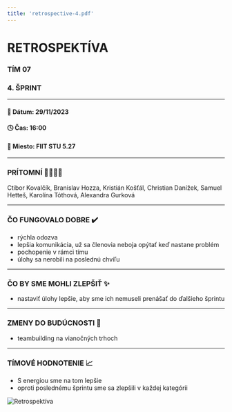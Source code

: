 ```yaml
---
title: 'retrospective-4.pdf'
---
```


# RETROSPEKTÍVA

### TÍM 07

### 4. ŠPRINT

---

#### 📆 Dátum: 29/11/2023

#### 🕓 Čas: 16:00

#### 📍 Miesto: FIIT STU 5.27

---

### PRÍTOMNÍ 👩‍👨‍👧‍👦

Ctibor Kovalčík, Branislav Hozza, Kristián Košťál, Christian Danížek, Samuel Hetteš, Karolína Tóthová, Alexandra Gurková


---

### ČO FUNGOVALO DOBRE ✔️

- rýchla odozva
- lepšia komunikácia, už sa členovia neboja opýtať keď nastane problém
- pochopenie v rámci tímu
- úlohy sa nerobili na poslednú chvíľu

---

### ČO BY SME MOHLI ZLEPŠIŤ ✨

- nastaviť úlohy lepšie, aby sme ich nemuseli prenášať do ďalšieho šprintu 


---

### ZMENY DO BUDÚCNOSTI 🚀
- teambuilding na vianočných trhoch 

---

### TÍMOVÉ HODNOTENIE 📈

- S energiou sme na tom lepšie
- oproti poslednému šprintu sme sa zlepšili v každej kategórii 


![Retrospektíva](/images/retrospectives/retrospective-4.png 'Retrospektíva')
